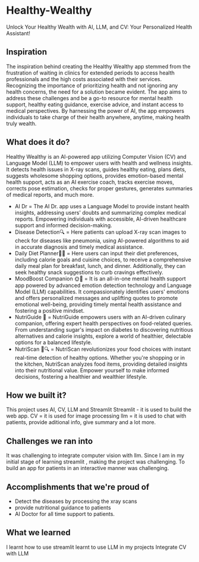 # Healthy-Wealthy
Unlock Your Healthy Wealth with AI, LLM, and CV: Your Personalized Health Assistant!

## Inspiration
The inspiration behind creating the Healthy Wealthy app stemmed from the frustration of waiting in clinics for extended periods to access health professionals and the high costs associated with their services. Recognizing the importance of prioritizing health and not ignoring any health concerns, the need for a solution became evident. The app aims to address these challenges and be a go-to resource for mental health support, healthy eating guidance, exercise advice, and instant access to medical perspectives. By harnessing the power of AI, the app empowers individuals to take charge of their health anywhere, anytime, making health truly wealth.

## What does it do?
Healthy Wealthy is an AI-powered app utilizing Computer Vision (CV) and Language Model (LLM) to empower users with health and wellness insights. It detects health issues in X-ray scans, guides healthy eating, plans diets, suggests wholesome shopping options, provides emotion-based mental health support, acts as an AI exercise coach, tracks exercise moves, corrects pose estimation, checks for proper gestures, generates summaries of medical reports, and much more.

- AI Dr = The AI Dr. app uses a Language Model to provide instant health insights, addressing users' doubts and summarizing complex medical reports. Empowering individuals with accessible, AI-driven 
healthcare support and informed decision-making.
- Disease Detection🔍 = Here patients can upload X-ray scan images to check for diseases like pneumonia, using AI-powered algorithms to aid in accurate diagnosis and timely medical assistance.
- Daily Diet Planner🥗📅 = Here users can input their diet preferences, including calorie goals and cuisine choices, to receive a comprehensive daily meal plan for breakfast, lunch, and dinner. Additionally, they can seek healthy snack suggestions to curb cravings effectively.
- MoodBoost Companion 🌞🌈 = It is an all-in-one mental health support app powered by advanced emotion detection technology and Language Model (LLM) capabilities. It compassionately identifies users' emotions and offers personalized messages and uplifting quotes to promote emotional well-being, providing timely mental health assistance and fostering a positive mindset.
- NutriGuide 🥦 = NutriGuide empowers users with an AI-driven culinary companion, offering expert health perspectives on food-related queries. From understanding sugar's impact on diabetes to discovering nutritious alternatives and calorie insights, explore a world of healthier, delectable options for a balanced lifestyle.
- NutriScan 🍎🔍 = NutriScan revolutionizes your food choices with instant real-time detection of healthy options. Whether you're shopping or in the kitchen, NutriScan analyzes food items, providing detailed insights into their nutritional value. Empower yourself to make informed decisions, fostering a healthier and wealthier lifestyle.

## How we built it?
This project uses AI, CV, LLM and Streamlit 
Streamlit - it is used to build the web app.
CV = it is used for image processing
llm = it is used to chat with patients, provide aditional info, give summary and a lot more.

## Challenges we ran into
It was challenging to integrate computer vision with llm. Since I am in my initial stage of learning streamlit , making the project was challenging. To build an app for patients in an interactive manner was challenging.

## Accomplishments that we're proud of
- Detect the diseases by processing the xray scans
- provide nutritional guidance to patients
- AI Doctor for all time support to patients.

## What we learned
I learnt how to use streamlit
learnt to use LLM in my projects
Integrate CV with LLM

  
